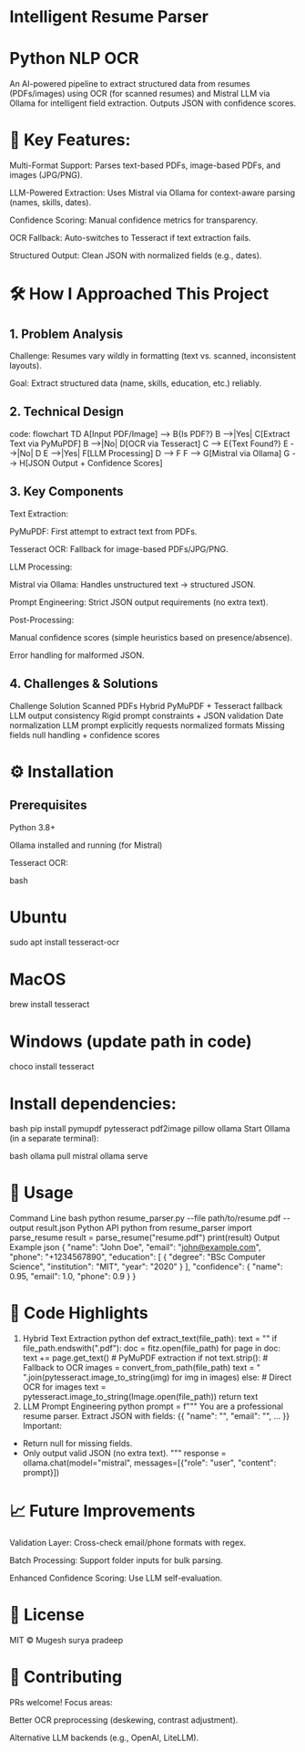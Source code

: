# Intelligent Resume Parser
# Python NLP OCR

An AI-powered pipeline to extract structured data from resumes (PDFs/images) using OCR (for scanned resumes) and Mistral LLM via Ollama for intelligent field extraction. Outputs JSON with confidence scores.

# 🚀 Key Features: 

Multi-Format Support: Parses text-based PDFs, image-based PDFs, and images (JPG/PNG).

LLM-Powered Extraction: Uses Mistral via Ollama for context-aware parsing (names, skills, dates).

Confidence Scoring: Manual confidence metrics for transparency.

OCR Fallback: Auto-switches to Tesseract if text extraction fails.

Structured Output: Clean JSON with normalized fields (e.g., dates).

# 🛠️ How I Approached This Project
## 1. Problem Analysis
Challenge: Resumes vary wildly in formatting (text vs. scanned, inconsistent layouts).

Goal: Extract structured data (name, skills, education, etc.) reliably.

## 2. Technical Design
   code:
   flowchart TD
    A[Input PDF/Image] --> B{Is PDF?}
    B -->|Yes| C[Extract Text via PyMuPDF]
    B -->|No| D[OCR via Tesseract]
    C --> E{Text Found?}
    E -->|No| D
    E -->|Yes| F[LLM Processing]
    D --> F
    F --> G[Mistral via Ollama]
    G --> H[JSON Output + Confidence Scores]

## 3. Key Components
Text Extraction:

PyMuPDF: First attempt to extract text from PDFs.

Tesseract OCR: Fallback for image-based PDFs/JPG/PNG.

LLM Processing:

Mistral via Ollama: Handles unstructured text → structured JSON.

Prompt Engineering: Strict JSON output requirements (no extra text).

Post-Processing:

Manual confidence scores (simple heuristics based on presence/absence).

Error handling for malformed JSON.

## 4. Challenges & Solutions
Challenge	Solution
Scanned PDFs	Hybrid PyMuPDF + Tesseract fallback
LLM output consistency	Rigid prompt constraints + JSON validation
Date normalization	LLM prompt explicitly requests normalized formats
Missing fields	null handling + confidence scores

# ⚙️ Installation
## Prerequisites
Python 3.8+

Ollama installed and running (for Mistral)

Tesseract OCR:

bash
# Ubuntu
sudo apt install tesseract-ocr

# MacOS
brew install tesseract

# Windows (update path in code)
choco install tesseract

# Install dependencies:

bash
pip install pymupdf pytesseract pdf2image pillow ollama
Start Ollama (in a separate terminal):

bash
ollama pull mistral
ollama serve

# 📌 Usage
Command Line
bash
python resume_parser.py --file path/to/resume.pdf --output result.json
Python API
python
from resume_parser import parse_resume
result = parse_resume("resume.pdf")
print(result)
Output Example
json
{
  "name": "John Doe",
  "email": "john@example.com",
  "phone": "+1234567890",
  "education": [
    {
      "degree": "BSc Computer Science",
      "institution": "MIT",
      "year": "2020"
    }
  ],
  "confidence": {
    "name": 0.95,
    "email": 1.0,
    "phone": 0.9
  }
}

# 🧩 Code Highlights
1. Hybrid Text Extraction
python
def extract_text(file_path):
    text = ""
    if file_path.endswith(".pdf"):
        doc = fitz.open(file_path)
        for page in doc:
            text += page.get_text()  # PyMuPDF extraction
        if not text.strip():  # Fallback to OCR
            images = convert_from_path(file_path)
            text = " ".join(pytesseract.image_to_string(img) for img in images)
    else:  # Direct OCR for images
        text = pytesseract.image_to_string(Image.open(file_path))
    return text
2. LLM Prompt Engineering
python
prompt = f"""
You are a professional resume parser. Extract JSON with fields:
{{
  "name": "", 
  "email": "",
  ...
}}
Important:
- Return null for missing fields.
- Only output valid JSON (no extra text).
"""
response = ollama.chat(model="mistral", messages=[{"role": "user", "content": prompt}])

# 📈 Future Improvements
Validation Layer: Cross-check email/phone formats with regex.

Batch Processing: Support folder inputs for bulk parsing.

Enhanced Confidence Scoring: Use LLM self-evaluation.

# 📜 License
MIT © Mugesh surya pradeep

# 🤝 Contributing
PRs welcome! Focus areas:

Better OCR preprocessing (deskewing, contrast adjustment).

Alternative LLM backends (e.g., OpenAI, LiteLLM).

